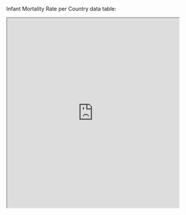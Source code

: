 
Infant Mortality Rate per Country data table:

<iframe src="https://docs.google.com/spreadsheets/d/e/2PACX-1vRotjZX0cW58IEzXa2zuEDeRgizjtQxsN6WJqeeQ-MnOeskh1fV5vMXnmsRPnicjri8vSCsBW_5VQiA/pubhtml?widget=true&amp;headers=false" height="500" width="90%"></iframe>
